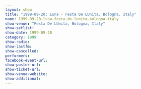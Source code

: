 ```yaml
---
layout: show
title: "1999-09-20: Luna - Festa De LUnita, Bologna, Italy"
name: 1999-09-20-luna-festa-de-lunita-bologna-italy
show-venue: "Festa De LUnita, Bologna, Italy"
show-setlist: 
show-date: 1999-09-20
category: 1999
show-radio: 
show-lastfm: 
show-cancelled: 
performers: 
facebook-event-url: 
show-poster-url: 
show-ticket-url: 
show-venue-website: 
show-additional: 
---
```



